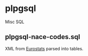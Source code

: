 # plpgsql
Misc SQL 

## plpgsql-nace-codes.sql
XML from [Eurostats](http://ec.europa.eu/eurostat/ramon/nomenclatures/index.cfm?TargetUrl=ACT_OTH_CLS_DLD&StrNom=NACE_REV2&StrFormat=XML&StrLanguageCode=EN) 
parsed into tables.
